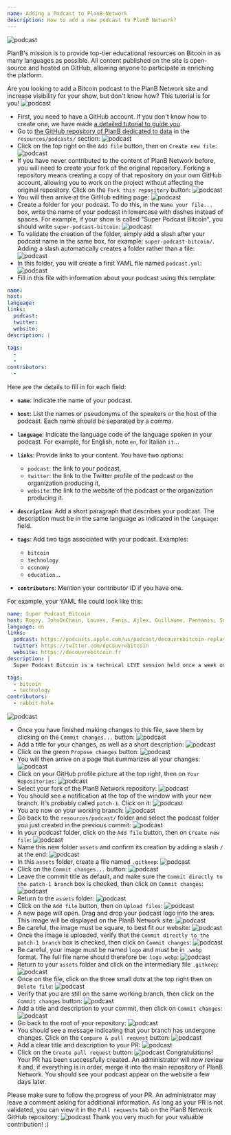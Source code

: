 ```yaml
---
name: Adding a Podcast to PlanB Network
description: How to add a new podcast to PlanB Network?
---
```

![podcast](assets/cover.webp)

PlanB's mission is to provide top-tier educational resources on Bitcoin in as many languages as possible. All content published on the site is open-source and hosted on GitHub, allowing anyone to participate in enriching the platform.

Are you looking to add a Bitcoin podcast to the PlanB Network site and increase visibility for your show, but don't know how? This tutorial is for you!
![podcast](assets/01.webp)
- First, you need to have a GitHub account. If you don't know how to create one, we have made [a detailed tutorial to guide you](https://planb.network/tutorials/others/create-github-account).
- Go to [the GitHub repository of PlanB dedicated to data](https://github.com/DecouvreBitcoin/sovereign-university-data/tree/dev/resources/podcasts) in the `resources/podcasts/` section:
![podcast](assets/02.webp)
- Click on the top right on the `Add file` button, then on `Create new file`:
![podcast](assets/03.webp)
- If you have never contributed to the content of PlanB Network before, you will need to create your fork of the original repository. Forking a repository means creating a copy of that repository on your own GitHub account, allowing you to work on the project without affecting the original repository. Click on the `Fork this repository` button:
![podcast](assets/04.webp)
- You will then arrive at the GitHub editing page:
![podcast](assets/05.webp)
- Create a folder for your podcast. To do this, in the `Name your file...` box, write the name of your podcast in lowercase with dashes instead of spaces. For example, if your show is called "Super Podcast Bitcoin", you should write `super-podcast-bitcoin`:
![podcast](assets/06.webp)
- To validate the creation of the folder, simply add a slash after your podcast name in the same box, for example: `super-podcast-bitcoin/`. Adding a slash automatically creates a folder rather than a file:
![podcast](assets/07.webp)
- In this folder, you will create a first YAML file named `podcast.yml`:
![podcast](assets/08.webp)
- Fill in this file with information about your podcast using this template:

```yaml
name: 
host: 
language: 
links:
  podcast: 
  twitter: 
  website: 
description: |
  
tags:
  - 
  - 
contributors:
  - 
```

Here are the details to fill in for each field:

- **`name`**: Indicate the name of your podcast.
- **`host`**: List the names or pseudonyms of the speakers or the host of the podcast. Each name should be separated by a comma.
- **`language`**: Indicate the language code of the language spoken in your podcast. For example, for English, note `en`, for Italian `it`...

- **`links`**: Provide links to your content. You have two options:
	- `podcast`: the link to your podcast,
	- `twitter`: the link to the Twitter profile of the podcast or the organization producing it,
	- `website`: the link to the website of the podcast or the organization producing it.

- **`description`**: Add a short paragraph that describes your podcast. The description must be in the same language as indicated in the `language:` field.

- **`tags`**: Add two tags associated with your podcast. Examples:
    - `bitcoin`
    - `technology`
    - `economy`
    - `education`...

- **`contributors`**: Mention your contributor ID if you have one.

For example, your YAML file could look like this:

```yaml
name: Super Podcast Bitcoin
host: Rogzy, JohnOnChain, Lounes, Fanis, Ajlex, Guillaume, Pantamis, Sosthene, Loic
language: en
links:
  podcast: https://podcasts.apple.com/us/podcast/decouvrebitcoin-replay/id1693844092
  twitter: https://twitter.com/decouvrebitcoin
  website: https://decouvrebitcoin.fr
description: |
  Super Podcast Bitcoin is a technical LIVE session held once a week on Twitter to delve deep into the Bitcoin protocol, layer two solutions, and all things that blow minds. Our hosts Lounes, Pantamis, Loïc, and Sosthene will answer your questions and offer the most technical show on Bitcoin in the world.

tags:
  - bitcoin
  - technology
contributors:
  - rabbit-hole
```

![podcast](assets/09.webp)

- Once you have finished making changes to this file, save them by clicking on the `Commit changes...` button:
![podcast](assets/10.webp)
- Add a title for your changes, as well as a short description:
![podcast](assets/11.webp)
- Click on the green `Propose changes` button:
![podcast](assets/12.webp)
- You will then arrive on a page that summarizes all your changes:
![podcast](assets/13.webp)
- Click on your GitHub profile picture at the top right, then on `Your Repositories`:
![podcast](assets/14.webp)
- Select your fork of the PlanB Network repository:
![podcast](assets/15.webp)
- You should see a notification at the top of the window with your new branch. It's probably called `patch-1`. Click on it:
![podcast](assets/16.webp)
- You are now on your working branch:
![podcast](assets/17.webp)
- Go back to the `resources/podcast/` folder and select the podcast folder you just created in the previous commit: ![podcast](assets/18.webp)
- In your podcast folder, click on the `Add file` button, then on `Create new file`:
![podcast](assets/19.webp)
- Name this new folder `assets` and confirm its creation by adding a slash `/` at the end:
![podcast](assets/20.webp)
- In this `assets` folder, create a file named `.gitkeep`:
![podcast](assets/21.webp)
- Click on the `Commit changes...` button:
![podcast](assets/22.webp)
- Leave the commit title as default, and make sure the `Commit directly to the patch-1 branch` box is checked, then click on `Commit changes`:
![podcast](assets/23.webp)
- Return to the `assets` folder:
![podcast](assets/24.webp)
- Click on the `Add file` button, then on `Upload files`:
![podcast](assets/25.webp)
- A new page will open. Drag and drop your podcast logo into the area. This image will be displayed on the PlanB Network site:
![podcast](assets/26.webp)
- Be careful, the image must be square, to best fit our website:
![podcast](assets/27.webp)
- Once the image is uploaded, verify that the `Commit directly to the patch-1 branch` box is checked, then click on `Commit changes`:
![podcast](assets/28.webp)
- Be careful, your image must be named `logo` and must be in `.webp` format. The full file name should therefore be: `logo.webp`:
![podcast](assets/29.webp)
- Return to your `assets` folder and click on the intermediary file `.gitkeep`:
![podcast](assets/30.webp)
- Once on the file, click on the three small dots at the top right then on `Delete file`:
![podcast](assets/31.webp)
- Verify that you are still on the same working branch, then click on the `Commit changes` button:
![podcast](assets/32.webp)
- Add a title and description to your commit, then click on `Commit changes`:
![podcast](assets/33.webp)
- Go back to the root of your repository:
![podcast](assets/34.webp)
- You should see a message indicating that your branch has undergone changes. Click on the `Compare & pull request` button:
![podcast](assets/35.webp)
- Add a clear title and description to your PR:
![podcast](assets/36.webp)
- Click on the `Create pull request` button:
![podcast](assets/37.webp)
Congratulations! Your PR has been successfully created. An administrator will now review it and, if everything is in order, merge it into the main repository of PlanB Network. You should see your podcast appear on the website a few days later.

Please make sure to follow the progress of your PR. An administrator may leave a comment asking for additional information. As long as your PR is not validated, you can view it in the `Pull requests` tab on the PlanB Network GitHub repository:
![podcast](assets/38.webp)
Thank you very much for your valuable contribution! :)